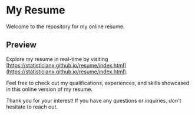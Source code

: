 # My Resume

Welcome to the repository for my online resume.

## Preview

Explore my resume in real-time by visiting [https://statisticianx.github.io/resume/index.html](https://statisticianx.github.io/resume/index.html).

Feel free to check out my qualifications, experiences, and skills showcased in this online version of my resume.

Thank you for your interest! If you have any questions or inquiries, don't hesitate to reach out.